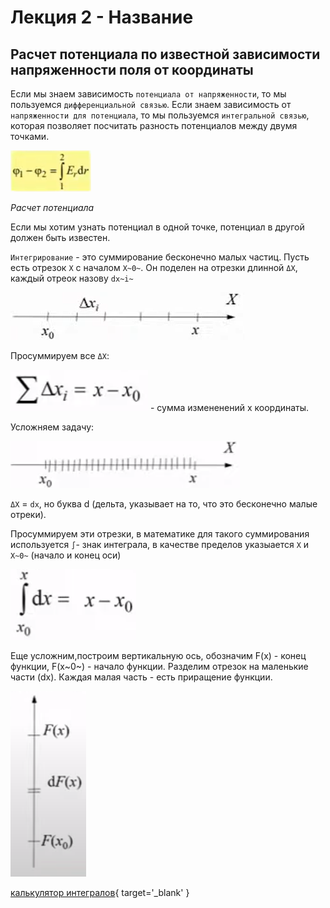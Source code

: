 # Лекция 2 - Название

## Расчет потенциала по известной зависимости напряженности поля от координаты

Если мы знаем зависимость `потенциала от напряженности`, то мы пользуемся `дифференциальной связью`. Если знаем
зависимость от `напряженности для потенциала`, то мы пользуемся `интегральной связью`, которая позволяет посчитать
разность потенциалов между двумя точками.

![img.png](media/02_01.png)

*Расчет потенциала*

Если мы хотим узнать потенциал в одной точке, потенциал в другой должен быть известен.

`Интегрирование` - это суммирование бесконечно малых частиц.
Пусть есть отрезок `X` с началом `X~0~`. Он поделен на
отрезки длинной `ΔX`, каждый отреок назову `dx~i~`

![img.png](media/02_02.png)

Просуммируем все `ΔX`:

![img.png](media/02_03.png) - сумма измененений x координаты.

Усложняем задачу:

![img.png](media/02_04.png)

`ΔX` = `dx`, но буква d (дельта, указывает на то, что это бесконечно малые отреки).

Просуммируем эти отрезки, в математике для такого суммирования используется `∫`- знак интеграла, в качестве пределов указыается `X` и `X~0~` (начало и конец оси)

![img.png](media/02_05.png)

Еще усложним,построим вертикальную ось, обозначим F(x) - конец функции, F(x~0~) - начало функции. Разделим отрезок на маленькие части (dx). Каждая малая часть - есть приращение функции. 

![img.png](media/02_06.png)


















[калькулятор интегралов](https://www.integral-calculator.ru/){ target='_blank' }
